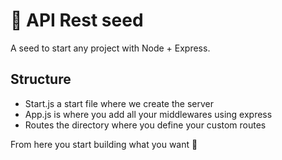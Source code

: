 # :deciduous_tree: API Rest seed 
A seed to start any project with Node + Express. 

## Structure
- Start.js a start file where we create the server
- App.js is where you add all your middlewares using express
- Routes the directory where you define your custom routes

From here you start building what you want  :yellow_heart:
